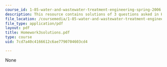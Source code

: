 ```yaml
---
course_id: 1-85-water-and-wastewater-treatment-engineering-spring-2006
description: This resource contains solutions of 3 questions asked in Homework 3.
file_location: /coursemedia/1-85-water-and-wastewater-treatment-engineering-spring-2006/7cd7a40c4166612c6ae7790704603cd4_Homework3solutions.pdf
file_type: application/pdf
layout: pdf
title: Homework3solutions.pdf
type: course
uid: 7cd7a40c4166612c6ae7790704603cd4

---
```

None